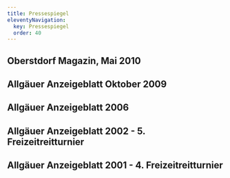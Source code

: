 ```yaml
---
title: Pressespiegel
eleventyNavigation:
  key: Pressespiegel
  order: 40
---
```

## Oberstdorf Magazin, Mai 2010

## Allgäuer Anzeigeblatt Oktober 2009


## Allgäuer Anzeigeblatt 2006


## Allgäuer Anzeigeblatt 2002 - 5. Freizeitreitturnier 


## Allgäuer Anzeigeblatt 2001 - 4. Freizeitreitturnier



